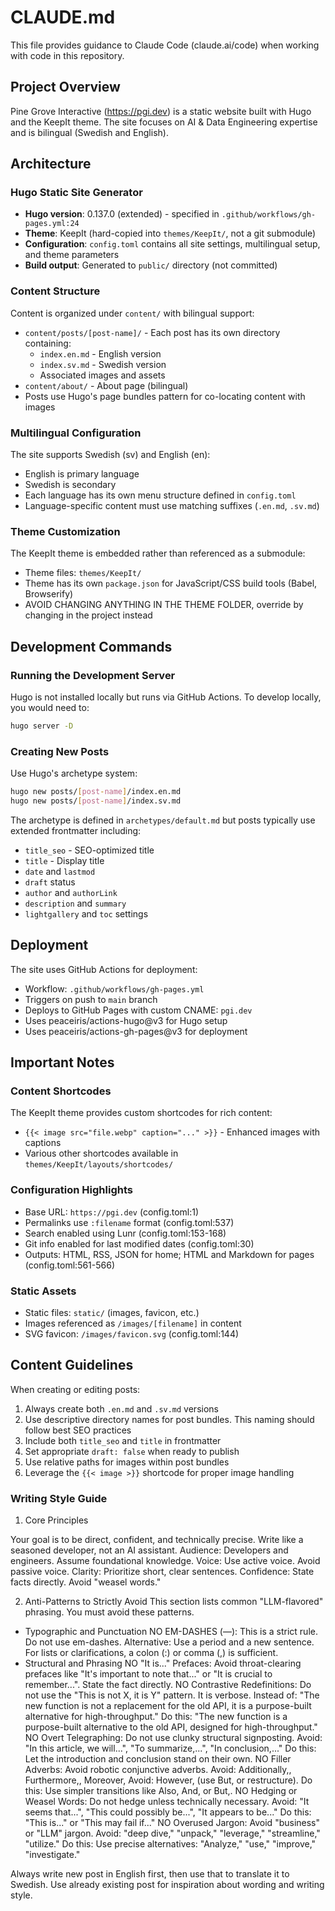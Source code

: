 # CLAUDE.md

This file provides guidance to Claude Code (claude.ai/code) when working with code in this repository.

## Project Overview

Pine Grove Interactive (https://pgi.dev) is a static website built with Hugo and the KeepIt theme. The site focuses on AI & Data Engineering expertise and is bilingual (Swedish and English).

## Architecture

### Hugo Static Site Generator
- **Hugo version**: 0.137.0 (extended) - specified in `.github/workflows/gh-pages.yml:24`
- **Theme**: KeepIt (hard-copied into `themes/KeepIt/`, not a git submodule)
- **Configuration**: `config.toml` contains all site settings, multilingual setup, and theme parameters
- **Build output**: Generated to `public/` directory (not committed)

### Content Structure
Content is organized under `content/` with bilingual support:
- `content/posts/[post-name]/` - Each post has its own directory containing:
  - `index.en.md` - English version
  - `index.sv.md` - Swedish version
  - Associated images and assets
- `content/about/` - About page (bilingual)
- Posts use Hugo's page bundles pattern for co-locating content with images

### Multilingual Configuration
The site supports Swedish (sv) and English (en):
- English is primary language
- Swedish is secondary
- Each language has its own menu structure defined in `config.toml`
- Language-specific content must use matching suffixes (`.en.md`, `.sv.md`)

### Theme Customization
The KeepIt theme is embedded rather than referenced as a submodule:
- Theme files: `themes/KeepIt/`
- Theme has its own `package.json` for JavaScript/CSS build tools (Babel, Browserify)
- AVOID CHANGING ANYTHING IN THE THEME FOLDER, override by changing in the project instead

## Development Commands

### Running the Development Server
Hugo is not installed locally but runs via GitHub Actions. To develop locally, you would need to:
```bash
hugo server -D
```

### Creating New Posts
Use Hugo's archetype system:
```bash
hugo new posts/[post-name]/index.en.md
hugo new posts/[post-name]/index.sv.md
```

The archetype is defined in `archetypes/default.md` but posts typically use extended frontmatter including:
- `title_seo` - SEO-optimized title
- `title` - Display title
- `date` and `lastmod`
- `draft` status
- `author` and `authorLink`
- `description` and `summary`
- `lightgallery` and `toc` settings

## Deployment

The site uses GitHub Actions for deployment:
- Workflow: `.github/workflows/gh-pages.yml`
- Triggers on push to `main` branch
- Deploys to GitHub Pages with custom CNAME: `pgi.dev`
- Uses peaceiris/actions-hugo@v3 for Hugo setup
- Uses peaceiris/actions-gh-pages@v3 for deployment

## Important Notes


### Content Shortcodes
The KeepIt theme provides custom shortcodes for rich content:
- `{{< image src="file.webp" caption="..." >}}` - Enhanced images with captions
- Various other shortcodes available in `themes/KeepIt/layouts/shortcodes/`

### Configuration Highlights
- Base URL: `https://pgi.dev` (config.toml:1)
- Permalinks use `:filename` format (config.toml:537)
- Search enabled using Lunr (config.toml:153-168)
- Git info enabled for last modified dates (config.toml:30)
- Outputs: HTML, RSS, JSON for home; HTML and Markdown for pages (config.toml:561-566)

### Static Assets
- Static files: `static/` (images, favicon, etc.)
- Images referenced as `/images/[filename]` in content
- SVG favicon: `/images/favicon.svg` (config.toml:144)

## Content Guidelines

When creating or editing posts:
1. Always create both `.en.md` and `.sv.md` versions
2. Use descriptive directory names for post bundles. This naming should follow best SEO practices
3. Include both `title_seo` and `title` in frontmatter
4. Set appropriate `draft: false` when ready to publish
5. Use relative paths for images within post bundles
6. Leverage the `{{< image >}}` shortcode for proper image handling

### Writing Style Guide

1. Core Principles

Your goal is to be direct, confident, and technically precise. Write like a seasoned developer, not an AI assistant.
Audience: Developers and engineers. Assume foundational knowledge.
Voice: Use active voice. Avoid passive voice.
Clarity: Prioritize short, clear sentences.
Confidence: State facts directly. Avoid "weasel words."

2. Anti-Patterns to Strictly Avoid
This section lists common "LLM-flavored" phrasing. You must avoid these patterns.
* Typographic and Punctuation
NO EM-DASHES (—): This is a strict rule. Do not use em-dashes.
Alternative: Use a period and a new sentence. For lists or clarifications, a colon (:) or comma (,) is sufficient.
* Structural and Phrasing
NO "It is..." Prefaces: Avoid throat-clearing prefaces like "It's important to note that..." or "It is crucial to remember...". State the fact directly.
NO Contrastive Redefinitions: Do not use the "This is not X, it is Y" pattern. It is verbose.
Instead of: "The new function is not a replacement for the old API, it is a purpose-built alternative for high-throughput."
Do this: "The new function is a purpose-built alternative to the old API, designed for high-throughput."
NO Overt Telegraphing: Do not use clunky structural signposting.
Avoid: "In this article, we will...", "To summarize,...", "In conclusion,..."
Do this: Let the introduction and conclusion stand on their own.
NO Filler Adverbs: Avoid robotic conjunctive adverbs.
Avoid: Additionally,, Furthermore,, Moreover,
Avoid: However, (use But, or restructure).
Do this: Use simpler transitions like Also, And, or But,.
NO Hedging or Weasel Words: Do not hedge unless technically necessary.
Avoid: "It seems that...", "This could possibly be...", "It appears to be..."
Do this: "This is..." or "This may fail if..."
NO Overused Jargon: Avoid "business" or "LLM" jargon.
Avoid: "deep dive," "unpack," "leverage," "streamline," "utilize."
Do this: Use precise alternatives: "Analyze," "use," "improve," "investigate."

Always write new post in English first, then use that to translate it to Swedish. Use already existing post for inspiration about wording and writing style.